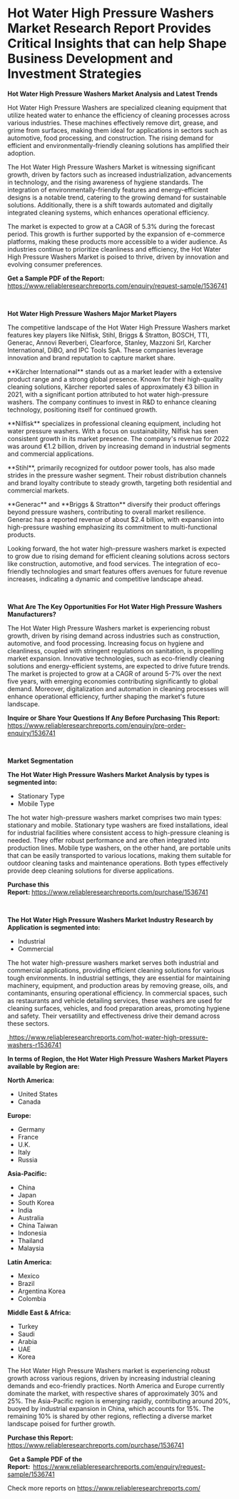<p><h1>Hot Water High Pressure Washers Market Research Report Provides Critical Insights that can help Shape Business Development and Investment Strategies</h1></p><p><strong>Hot Water High Pressure Washers Market Analysis and Latest Trends</strong></p>
<p><p>Hot Water High Pressure Washers are specialized cleaning equipment that utilize heated water to enhance the efficiency of cleaning processes across various industries. These machines effectively remove dirt, grease, and grime from surfaces, making them ideal for applications in sectors such as automotive, food processing, and construction. The rising demand for efficient and environmentally-friendly cleaning solutions has amplified their adoption.</p><p>The Hot Water High Pressure Washers Market is witnessing significant growth, driven by factors such as increased industrialization, advancements in technology, and the rising awareness of hygiene standards. The integration of environmentally-friendly features and energy-efficient designs is a notable trend, catering to the growing demand for sustainable solutions. Additionally, there is a shift towards automated and digitally integrated cleaning systems, which enhances operational efficiency.</p><p>The market is expected to grow at a CAGR of 5.3% during the forecast period. This growth is further supported by the expansion of e-commerce platforms, making these products more accessible to a wider audience. As industries continue to prioritize cleanliness and efficiency, the Hot Water High Pressure Washers Market is poised to thrive, driven by innovation and evolving consumer preferences.</p></p>
<p><strong>Get a Sample PDF of the Report:&nbsp;</strong> <a href="https://www.reliableresearchreports.com/enquiry/request-sample/1536741?utm_campaign=3430&utm_medium=2&utm_source=Github&utm_content=ia&utm_term=11042025&utm_id=hot-water-high-pressure-washers">https://www.reliableresearchreports.com/enquiry/request-sample/1536741</a></p>
<p>&nbsp;</p>
<p><strong>Hot Water High Pressure Washers Major Market Players</strong></p>
<p><p>The competitive landscape of the Hot Water High Pressure Washers market features key players like Nilfisk, Stihl, Briggs & Stratton, BOSCH, TTI, Generac, Annovi Reverberi, Clearforce, Stanley, Mazzoni Srl, Karcher International, DiBO, and IPC Tools SpA. These companies leverage innovation and brand reputation to capture market share.</p><p>**Kärcher International** stands out as a market leader with a extensive product range and a strong global presence. Known for their high-quality cleaning solutions, Kärcher reported sales of approximately €3 billion in 2021, with a significant portion attributed to hot water high-pressure washers. The company continues to invest in R&D to enhance cleaning technology, positioning itself for continued growth.</p><p>**Nilfisk** specializes in professional cleaning equipment, including hot water pressure washers. With a focus on sustainability, Nilfisk has seen consistent growth in its market presence. The company's revenue for 2022 was around €1.2 billion, driven by increasing demand in industrial segments and commercial applications.</p><p>**Stihl**, primarily recognized for outdoor power tools, has also made strides in the pressure washer segment. Their robust distribution channels and brand loyalty contribute to steady growth, targeting both residential and commercial markets.</p><p>**Generac** and **Briggs & Stratton** diversify their product offerings beyond pressure washers, contributing to overall market resilience. Generac has a reported revenue of about $2.4 billion, with expansion into high-pressure washing emphasizing its commitment to multi-functional products.</p><p>Looking forward, the hot water high-pressure washers market is expected to grow due to rising demand for efficient cleaning solutions across sectors like construction, automotive, and food services. The integration of eco-friendly technologies and smart features offers avenues for future revenue increases, indicating a dynamic and competitive landscape ahead.</p></p>
<p>&nbsp;</p>
<p><strong>What Are The Key Opportunities For Hot Water High Pressure Washers Manufacturers?</strong></p>
<p><p>The Hot Water High Pressure Washers market is experiencing robust growth, driven by rising demand across industries such as construction, automotive, and food processing. Increasing focus on hygiene and cleanliness, coupled with stringent regulations on sanitation, is propelling market expansion. Innovative technologies, such as eco-friendly cleaning solutions and energy-efficient systems, are expected to drive future trends. The market is projected to grow at a CAGR of around 5-7% over the next five years, with emerging economies contributing significantly to global demand. Moreover, digitalization and automation in cleaning processes will enhance operational efficiency, further shaping the market's future landscape.</p></p>
<p><strong>Inquire or Share Your Questions If Any Before Purchasing This Report:</strong> <a href="https://www.reliableresearchreports.com/enquiry/pre-order-enquiry/1536741?utm_campaign=3430&utm_medium=2&utm_source=Github&utm_content=ia&utm_term=11042025&utm_id=hot-water-high-pressure-washers">https://www.reliableresearchreports.com/enquiry/pre-order-enquiry/1536741</a></p>
<p>&nbsp;</p>
<p><strong>Market Segmentation</strong></p>
<p><strong>The Hot Water High Pressure Washers Market Analysis by types is segmented into:</strong></p>
<p><ul><li>Stationary Type</li><li>Mobile Type</li></ul></p>
<p><p>The hot water high-pressure washers market comprises two main types: stationary and mobile. Stationary type washers are fixed installations, ideal for industrial facilities where consistent access to high-pressure cleaning is needed. They offer robust performance and are often integrated into production lines. Mobile type washers, on the other hand, are portable units that can be easily transported to various locations, making them suitable for outdoor cleaning tasks and maintenance operations. Both types effectively provide deep cleaning solutions for diverse applications.</p></p>
<p><strong>Purchase this Report:&nbsp;</strong><a href="https://www.reliableresearchreports.com/purchase/1536741?utm_campaign=3430&utm_medium=2&utm_source=Github&utm_content=ia&utm_term=11042025&utm_id=hot-water-high-pressure-washers">https://www.reliableresearchreports.com/purchase/1536741</a></p>
<p>&nbsp;</p>
<p><strong>The Hot Water High Pressure Washers Market Industry Research by Application is segmented into:</strong></p>
<p><ul><li>Industrial</li><li>Commercial</li></ul></p>
<p><p>The hot water high-pressure washers market serves both industrial and commercial applications, providing efficient cleaning solutions for various tough environments. In industrial settings, they are essential for maintaining machinery, equipment, and production areas by removing grease, oils, and contaminants, ensuring operational efficiency. In commercial spaces, such as restaurants and vehicle detailing services, these washers are used for cleaning surfaces, vehicles, and food preparation areas, promoting hygiene and safety. Their versatility and effectiveness drive their demand across these sectors.</p></p>
<p><a href="https://www.reliableresearchreports.com/hot-water-high-pressure-washers-r1536741?utm_campaign=3430&utm_medium=2&utm_source=Github&utm_content=ia&utm_term=11042025&utm_id=hot-water-high-pressure-washers">&nbsp;https://www.reliableresearchreports.com/hot-water-high-pressure-washers-r1536741</a></p>
<p><strong>In terms of Region, the Hot Water High Pressure Washers Market Players available by Region are:</strong></p>
<p>
    <p> <strong> North America: </strong>
        <ul>
            <li>United States</li>
            <li>Canada</li>
        </ul>
        </p> 
    <p> <strong> Europe: </strong>
        <ul>
            <li>Germany</li>
            <li>France</li>
            <li>U.K.</li>
            <li>Italy</li>
            <li>Russia</li>
        </ul>
        </p> 
    <p> <strong> Asia-Pacific: </strong>
        <ul>
            <li>China</li>
            <li>Japan</li>
            <li>South Korea</li>
            <li>India</li>
            <li>Australia</li>
            <li>China Taiwan</li>
            <li>Indonesia</li>
            <li>Thailand</li>
            <li>Malaysia</li>
        </ul>
        </p> 
    <p> <strong> Latin America: </strong>
        <ul>
            <li>Mexico</li>
            <li>Brazil</li>
            <li>Argentina Korea</li>
            <li>Colombia</li>
        </ul>
        </p> 
    <p> <strong> Middle East & Africa: </strong>
        <ul>
            <li>Turkey</li>
            <li>Saudi</li>
            <li>Arabia</li>
            <li>UAE</li>
            <li>Korea</li>
        </ul>
    </p>
    </p>
<p><p>The Hot Water High Pressure Washers market is experiencing robust growth across various regions, driven by increasing industrial cleaning demands and eco-friendly practices. North America and Europe currently dominate the market, with respective shares of approximately 30% and 25%. The Asia-Pacific region is emerging rapidly, contributing around 20%, buoyed by industrial expansion in China, which accounts for 15%. The remaining 10% is shared by other regions, reflecting a diverse market landscape poised for further growth.</p></p>
<p><strong>Purchase this Report: </strong><a href="https://www.reliableresearchreports.com/purchase/1536741?utm_campaign=3430&utm_medium=2&utm_source=Github&utm_content=ia&utm_term=11042025&utm_id=hot-water-high-pressure-washers">https://www.reliableresearchreports.com/purchase/1536741</a></p>
<p>&nbsp;<strong>Get a Sample PDF of the Report:&nbsp;&nbsp;</strong><a href="https://www.reliableresearchreports.com/enquiry/request-sample/1536741?utm_campaign=3430&utm_medium=2&utm_source=Github&utm_content=ia&utm_term=11042025&utm_id=hot-water-high-pressure-washers">https://www.reliableresearchreports.com/enquiry/request-sample/1536741</a></p>
<p><strong></strong></p>
<p>Check more reports on <a href="https://www.reliableresearchreports.com/?utm_campaign=3430&utm_medium=2&utm_source=Github&utm_content=ia&utm_term=11042025&utm_id=hot-water-high-pressure-washers">https://www.reliableresearchreports.com/</a></p>